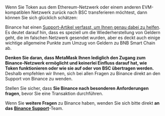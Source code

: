 Wenn Sie Token aus dem Ethereum-Netzwerk oder einem anderen EVM-kompatiblen Netzwerk zurück nach BSC transferieren möchtest, dann können Sie sich glücklich schätzen:


Binance hat einen [Support-Artikel verfasst, um Ihnen genau dabei zu helfen](https://academy.binance.com/en/articles/how-to-recover-crypto-transferred-to-the-wrong-network-on-binance). Es deutet darauf hin, dass es speziell um die Wiederherstellung von Geldern geht, die im falschen Netzwerk gesendet wurden, aber es deckt auch einige wichtige allgemeine Punkte zum Umzug von Geldern zu BNB Smart Chain ab.


**Denken Sie daran, dass MetaMask Ihnen lediglich den Zugang zum Binance-Netzwerk ermöglicht und keinerlei Einfluss darauf hat, wie Token funktionieren oder wie sie auf oder von BSC übertragen werden.** Deshalb empfehlen wir Ihnen, sich bei allen Fragen zu Binance direkt an den Support von Binance zu wenden.


Stellen Sie sicher, dass **Sie Binance nach besonderen Anforderungen fragen**, bevor Sie eine Transaktion durchführen.


Wenn Sie **weitere Fragen** zu Binance haben, wenden Sie sich bitte direkt **an das** **[Binance Support](https://www.binance.com/en/support)**-Team.

